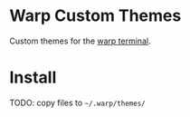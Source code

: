 # Warp Custom Themes
Custom themes for the [warp terminal](https://www.warp.dev/).

# Install
TODO:
copy files to `~/.warp/themes/`
